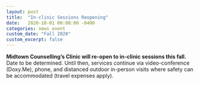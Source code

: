 ```yaml
---
layout: post
title:  "In-clinic Sessions Reopening"
date:   2020-10-01 00:08:00 -0400
categories: news event
custom_date: "Fall 2020"
custom_excerpt: false
---
```


**Midtown Counselling’s Clinic will re-open to in-clinic sessions this fall.** Date to be determined. Until then, services continue via video-conference (Doxy.Me), phone, and distanced outdoor in-person visits where safety can be accommodated (travel expenses apply).